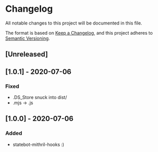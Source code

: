 # Changelog
All notable changes to this project will be documented in this file.

The format is based on [Keep a Changelog](https://keepachangelog.com/en/1.0.0/),
and this project adheres to [Semantic Versioning](https://semver.org/spec/v2.0.0.html).

## [Unreleased]

## [1.0.1] - 2020-07-06
### Fixed
- .DS_Store snuck into dist/
- .mjs -> .js

## [1.0.0] - 2020-07-06
### Added
- statebot-mithril-hooks :)

